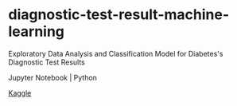 # diagnostic-test-result-machine-learning
Exploratory Data Analysis and Classification Model for Diabetes's Diagnostic Test Results

Jupyter Notebook | Python

[Kaggle](https://www.kaggle.com/anthonytheon/diagnostic-test-results-machine-learning)
